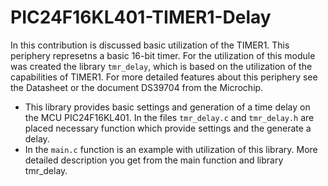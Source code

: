 # PIC24F16KL401-TIMER1-Delay
In this contribution is discussed basic utilization of the TIMER1. This periphery represetns a basic 16-bit timer. For the utilization of this module was created the library `tmr_delay`, which is based on the utilization of the capabilities of TIMER1. For more detailed features about this periphery see the Datasheet or the document DS39704 from the Microchip.
* This library provides basic settings and generation of a time delay on the MCU PIC24F16KL401. In the files `tmr_delay.c` and `tmr_delay.h` are placed necessary function which provide settings and the generate a delay. 
* In the `main.c` function is an example with utilization of this library. More detailed description you get from the main function and library tmr_delay.

